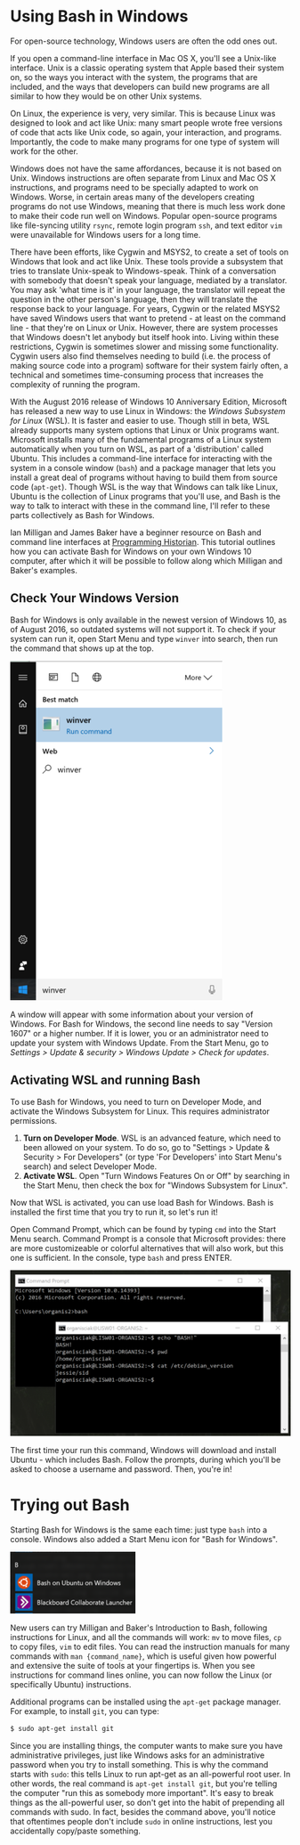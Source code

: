 # Using Bash in Windows

For open-source technology, Windows users are often the odd ones out. 

If you open a command-line interface in Mac OS X, you'll see a Unix-like interface. Unix is a classic operating system that Apple based their system on, so the ways you interact with the system, the programs that are included, and the ways that developers can build new programs are all similar to how they would be on other Unix systems.

On Linux, the experience is very, very similar. This is because Linux was designed to look and act like Unix: many smart people wrote free versions of code that acts like Unix code, so again, your interaction, and programs. Importantly, the code to make many programs for one type of system will work for the other.

Windows does not have the same affordances, because it is not based on Unix. Windows instructions are often separate from Linux and Mac OS X instructions, and programs need to be specially adapted to work on Windows. Worse, in certain areas many of the developers creating programs do not use Windows, meaning that there is much less work done to make their code run well on Windows. Popular open-source programs like file-syncing utility `rsync`, remote login program `ssh`, and text editor `vim` were unavailable for Windows users for a long time.

There have been efforts, like Cygwin and MSYS2, to create a set of tools on Windows that look and act like Unix. These tools provide a subsystem that tries to translate Unix-speak to Windows-speak. Think of a conversation with somebody that doesn't speak your language, mediated by a translator. You may ask 'what time is it' in your language, the translator will repeat the question in the other person's language, then they will translate the response back to your language. For years, Cygwin or the related MSYS2 have saved Windows users that want to pretend - at least on the command line - that they're on Linux or Unix. However, there are system processes that Windows doesn't let anybody but itself hook into. Living within these restrictions, Cygwin is sometimes slower and missing some functionality. Cygwin users also find themselves needing to build (i.e. the process of making source code into a program) software for their system fairly often, a technical and sometimes time-consuming process that increases the complexity of running the program.

With the August 2016 release of Windows 10 Anniversary Edition, Microsoft has released a new way to use Linux in Windows: the _Windows Subsystem for Linux_ (WSL). It is faster and easier to use. Though still in beta, WSL already supports many system options that Linux or Unix programs want. Microsoft installs many of the fundamental programs of a Linux system automatically when you turn on WSL, as part of a 'distribution' called Ubuntu. This includes a command-line interface for interacting with the system in a console window (`bash`) and a package manager that lets you install a great deal of programs without having to build them from source code (`apt-get`). Though WSL is the way that Windows can talk like Linux, Ubuntu is the collection of Linux programs that you'll use, and Bash is the way to talk to interact with these in the command line, I'll refer to these parts collectively as Bash for Windows. 

Ian Milligan and James Baker have a beginner resource on Bash and command line interfaces at [Programming Historian](http://programminghistorian.org/lessons/intro-to-bash). This tutorial outlines how you can activate Bash for Windows on your own Windows 10 computer, after which it will be possible to follow along which Milligan and Baker's examples.

## Check Your Windows Version

Bash for Windows is only available in the newest version of Windows 10, as of August 2016, so outdated systems will not support it. To check if your system can run it, open Start Menu and type `winver` into search, then run the command that shows up at the top.

![Command for checking Windows version.](winver-small.png)

A window will appear with some information about your version of Windows. For Bash for Windows, the second line needs to say "Version 1607" or a higher number. If it is lower, you or an administrator need to update your system with Windows Update. From the Start Menu, go to _Settings > Update & security > Windows Update > Check for updates_.

## Activating WSL and running Bash

To use Bash for Windows, you need to turn on Developer Mode, and activate the Windows Subsystem for Linux. This requires administrator permissions.

1. **Turn on Developer Mode**. WSL is an advanced feature, which need to been allowed on your system. To do so, go to "Settings > Update & Security > For Developers" (or type 'For Developers' into Start Menu's search) and select Developer Mode.
2. **Activate WSL**. Open "Turn Windows Features On or Off" by searching in the Start Menu, then check the box for "Windows Subsystem for Linux".

Now that WSL is activated, you can use load Bash for Windows. Bash is installed the first time that you try to run it, so let's run it!

Open Command Prompt, which can be found by typing `cmd` into the Start Menu search. Command Prompt is a console that Microsoft provides: there are more customizeable or colorful alternatives that will also work, but this one is sufficient. In the console, type `bash` and press ENTER.

![Installing Bash](bash2-small.png)

The first time your run this command, Windows will download and install Ubuntu - which includes Bash. Follow the prompts, during which you'll be asked to choose a username and password. Then, you're in!

# Trying out Bash

Starting Bash for Windows is the same each time: just type `bash` into a console. Windows also added a Start Menu icon for "Bash for Windows".

![](start-icon-small.png)

New users can try Milligan and Baker's Introduction to Bash, following instructions for Linux, and all the commands will work: `mv` to move files, `cp` to copy files, `vim` to edit files. You can read the instruction manuals for many commands with `man {command_name}`, which is useful given how powerful and extensive the suite of tools at your fingertips is. When you see instructions for command lines online, you can now follow the Linux (or specifically Ubuntu) instructions.

Additional programs can be installed using the `apt-get` package manager. For example, to install `git`, you can type:

```bash
$ sudo apt-get install git
```

Since you are installing things, the computer wants to make sure you have administrative privileges, just like Windows asks for an administrative password when you try to install something. This is why the command starts with `sudo`: this tells Linux to run apt-get as an all-powerful root user. In other words, the real command is `apt-get install git`, but you're telling the computer "run this as somebody more important". It's easy to break things as the all-powerful user, so don't get into the habit of prepending all commands with sudo. In fact, besides the command above, you'll notice that oftentimes people don't include `sudo` in online instructions, lest you accidentally copy/paste something.
